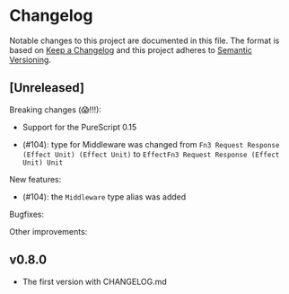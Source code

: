 # Changelog

Notable changes to this project are documented in this file. The format is based on [Keep a Changelog](https://keepachangelog.com/en/1.0.0/) and this project adheres to [Semantic Versioning](https://semver.org/spec/v2.0.0.html).

## [Unreleased]

Breaking changes (😱!!!):

- Support for the PureScript 0.15

- (#104): type for Middleware was changed from `Fn3 Request Response (Effect Unit) (Effect Unit)` to `EffectFn3 Request Response (Effect Unit) Unit`

New features:

- (#104): the `Middleware` type alias was added

Bugfixes:

Other improvements:

## v0.8.0

- The first version with CHANGELOG.md
